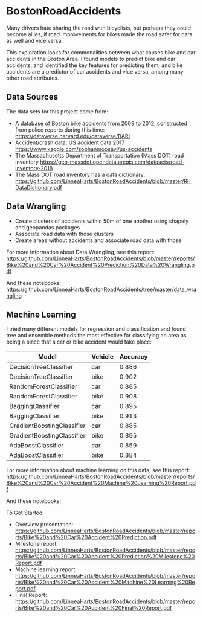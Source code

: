 # BostonRoadAccidents

Many drivers hate sharing the road with bicyclists, but perhaps they could become allies, if road improvements for bikes made the road safer for cars as well and vice versa.

This exploration looks for commonalities between what causes bike and car accidents in the Boston Area. I found models to predict bike and car accidents, and identified the key features for predicting them, and bike accidents are a predictor of car accidents and vice versa, among many other road attributes.

## Data Sources
The data sets for this project come from:
- A database of Boston bike accidents from 2009 to 2012, constructed from police reports during this time: https://dataverse.harvard.edu/dataverse/BARI 
- Accident/crash data: US accident data 2017 https://www.kaggle.com/sobhanmoosavi/us-accidents
- The Massachusetts Department of Transportation (Mass DOT) road inventory https://geo-massdot.opendata.arcgis.com/datasets/road-inventory-2018
- The Mass DOT road inventory has a data dictionary: https://github.com/LinneaHarts/BostonRoadAccidents/blob/master/RI-DataDictionary.pdf

## Data Wrangling
- Create clusters of accidents within 50m of one another using shapely and geopandas packages
- Associate road data with those clusters
- Create areas without accidents and associate road data with those

For more information about Data Wrangling, see this report: https://github.com/LinneaHarts/BostonRoadAccidents/blob/master/reports/Bike%20and%20Car%20Accident%20Prediction%20Data%20Wrangling.pdf

And these notebooks: https://github.com/LinneaHarts/BostonRoadAccidents/tree/master/data_wrangling

## Machine Learning
I tried many different models for regression and classification and found tree and ensemble methods the most effective for classifying an area as being a place that a car or bike accident would take place:

| Model | Vehicle | Accuracy |
| ---- | ---- | ----- |
| DecisionTreeClassifier | car | 0.886 |
| DecisionTreeClassifier | bike | 0.902 |
| RandomForestClassifier | car | 0.885 |
| RandomForestClassifier | bike | 0.908 |
| BaggingClassifier | car | 0.895 |
| BaggingClassifier | bike | 0.913 |
| GradientBoostingClassifier | car | 0.885 |
| GradientBoostingClassifier | bike | 0.895 |
| AdaBoostClassifier | car | 0.859 |
| AdaBoostClassifier | bike | 0.884 |

For more information about machine learning on this data, see this report: https://github.com/LinneaHarts/BostonRoadAccidents/blob/master/reports/Bike%20and%20Car%20Accident%20Machine%20Learning%20Report.pdf

And these notebooks:

To Get Started:
* Overview presentation: https://github.com/LinneaHarts/BostonRoadAccidents/blob/master/reports/Bike%20and%20Car%20Accident%20Prediction.pdf
* Milestone report: https://github.com/LinneaHarts/BostonRoadAccidents/blob/master/reports/Bike%20and%20Car%20Accident%20Prediction%20Milestone%20Report.pdf
* Machine learning report: https://github.com/LinneaHarts/BostonRoadAccidents/blob/master/reports/Bike%20and%20Car%20Accident%20Machine%20Learning%20Report.pdf
* Final Report: https://github.com/LinneaHarts/BostonRoadAccidents/blob/master/reports/Bike%20and%20Car%20Accident%20Final%20Report.pdf


